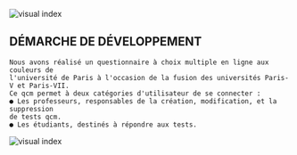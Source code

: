 ![visual index](https://i.imgur.com/xTiHCCA.png)

## DÉMARCHE DE DÉVELOPPEMENT

```
Nous avons réalisé un questionnaire à choix multiple en ligne aux couleurs de
l'université de Paris à l'occasion de la fusion des universités Paris-V et Paris-VII.
Ce qcm permet à deux catégories d'utilisateur de se connecter :
● Les professeurs, responsables de la création, modification, et la suppression
de tests qcm.
● Les étudiants, destinés à répondre aux tests.
```

![visual index](https://i.imgur.com/MsbvGp8.png)
